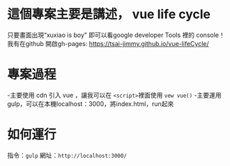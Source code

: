 # 這個專案主要是講述， vue life cycle
只要畫面出現“xuxiao is boy”
即可以看google developer Tools 裡的 console！
我有在github 開啟gh-pages: https://tsai-jimmy.github.io/vue-lifeCycle/

# 專案過程
-主要使用 cdn 引入 vue ，讓我可以在 `<script>`裡面使用 `vew vue()`
-主要運用gulp，可以在本機localhost：3000，將index.html，run起來

# 如何運行
指令：`gulp`
網址：`http://localhost:3000/`
